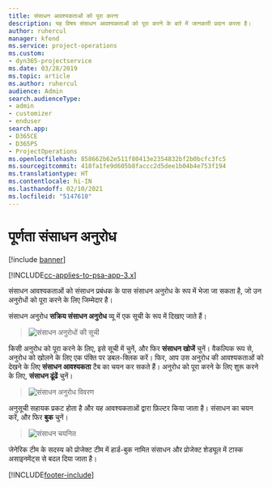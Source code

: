 ```yaml
---
title: संसाधन आवश्यकताओं को पूरा करना
description: यह विषय संसाधन आवश्यकताओं को पूरा करने के बारे में जानकारी प्रदान करता है।
author: ruhercul
manager: kfend
ms.service: project-operations
ms.custom:
- dyn365-projectservice
ms.date: 03/28/2019
ms.topic: article
ms.author: ruhercul
audience: Admin
search.audienceType:
- admin
- customizer
- enduser
search.app:
- D365CE
- D365PS
- ProjectOperations
ms.openlocfilehash: 858662b62e511f80413e2354832bf2b0bcfc3fc5
ms.sourcegitcommit: 418fa1fe9d605b8faccc2d5dee1b04b4e753f194
ms.translationtype: HT
ms.contentlocale: hi-IN
ms.lasthandoff: 02/10/2021
ms.locfileid: "5147610"
---
```

# <a name="fulfilling-resource-requests"></a>पूर्णता संसाधन अनुरोध

[!include [banner](../includes/psa-now-project-operations.md)]

[!INCLUDE[cc-applies-to-psa-app-3.x](../includes/cc-applies-to-psa-app-3x.md)]

संसाधन आवश्यकताओं को संसाधन प्रबंधक के पास संसाधन अनुरोध के रूप में भेजा जा सकता है, जो उन अनुरोधों को पूरा करने के लिए जिम्मेदार है।

संसाधन अनुरोध **सक्रिय संसाधन अनुरोध** व्यू में एक सूची के रूप में दिखाए जाते हैं।

> ![संसाधन अनुरोधों की सूची](media/Resource-Management-image59.png)

किसी अनुरोध को पूरा करने के लिए, इसे सूची में चुनें, और फिर **संसाधन खोजें** चुनें। वैकल्पिक रूप से, अनुरोध को खोलने के लिए एक पंक्ति पर डबल-क्लिक करें। फिर, आप उस अनुरोध की आवश्यकताओं को देखने के लिए **संसाधन आवश्यकता** टैब का चयन कर सकते हैं। अनुरोध को पूरा करने के लिए शुरू करने के लिए, **संसाधन ढूंढें** चुनें।

> ![संसाधन अनुरोध विवरण](media/Resource-Management-image60.png)

अनुसूची सहायक प्रकट होता है और यह आवश्यकताओं द्वारा फ़िल्टर किया जाता है। संसाधन का चयन करें, और फिर **बुक** चुनें।

> ![संसाधन चयनित](media/Resource-Management-image61.png)

जेनेरिक टीम के सदस्य को प्रोजेक्ट टीम में हार्ड-बुक नामित संसाधन और प्रोजेक्ट शेड्यूल में टास्क असाइनमेंट्स से बदल दिया जाता है।


[!INCLUDE[footer-include](../includes/footer-banner.md)]